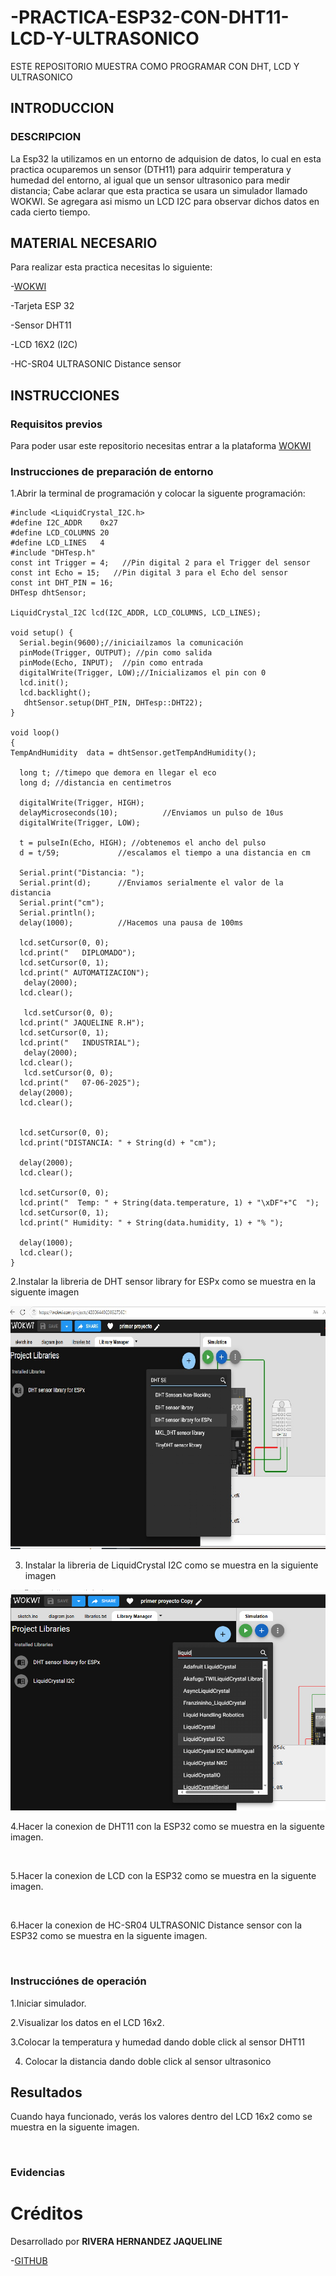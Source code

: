 # -PRACTICA-ESP32-CON-DHT11-LCD-Y-ULTRASONICO
ESTE REPOSITORIO MUESTRA COMO PROGRAMAR CON DHT, LCD Y ULTRASONICO
## INTRODUCCION

### DESCRIPCION

La Esp32 la utilizamos en un entorno de adquision de datos, lo cual en esta practica ocuparemos un sensor (DTH11) para adquirir temperatura y humedad del entorno, al igual que un sensor ultrasonico para medir distancia; Cabe aclarar que esta practica se usara un simulador llamado WOKWI.
Se agregara asi mismo un LCD I2C para observar dichos datos en cada cierto tiempo.

## MATERIAL NECESARIO

Para realizar esta practica necesitas lo siguiente:

-[WOKWI](https://wokwi.com/)

-Tarjeta ESP 32

-Sensor DHT11

-LCD 16X2 (I2C)

-HC-SR04 ULTRASONIC Distance sensor

## INSTRUCCIONES

### Requisitos previos

Para poder usar este repositorio necesitas entrar a la plataforma [WOKWI](https://wokwi.com/)

### Instrucciones de preparación de entorno

1.Abrir la terminal de programación y colocar la siguente programación:

```
#include <LiquidCrystal_I2C.h>
#define I2C_ADDR    0x27
#define LCD_COLUMNS 20
#define LCD_LINES   4
#include "DHTesp.h"
const int Trigger = 4;   //Pin digital 2 para el Trigger del sensor
const int Echo = 15;   //Pin digital 3 para el Echo del sensor
const int DHT_PIN = 16;
DHTesp dhtSensor;

LiquidCrystal_I2C lcd(I2C_ADDR, LCD_COLUMNS, LCD_LINES);

void setup() {
  Serial.begin(9600);//iniciailzamos la comunicación
  pinMode(Trigger, OUTPUT); //pin como salida
  pinMode(Echo, INPUT);  //pin como entrada
  digitalWrite(Trigger, LOW);//Inicializamos el pin con 0
  lcd.init();
  lcd.backlight();
   dhtSensor.setup(DHT_PIN, DHTesp::DHT22);
}

void loop()
{
TempAndHumidity  data = dhtSensor.getTempAndHumidity();
 
  long t; //timepo que demora en llegar el eco
  long d; //distancia en centimetros

  digitalWrite(Trigger, HIGH);
  delayMicroseconds(10);          //Enviamos un pulso de 10us
  digitalWrite(Trigger, LOW);
  
  t = pulseIn(Echo, HIGH); //obtenemos el ancho del pulso
  d = t/59;             //escalamos el tiempo a una distancia en cm
  
  Serial.print("Distancia: ");
  Serial.print(d);      //Enviamos serialmente el valor de la distancia
  Serial.print("cm");
  Serial.println();
  delay(1000);          //Hacemos una pausa de 100ms

  lcd.setCursor(0, 0);
  lcd.print("   DIPLOMADO");
  lcd.setCursor(0, 1); 
  lcd.print(" AUTOMATIZACION");
   delay(2000);
  lcd.clear();

   lcd.setCursor(0, 0);
  lcd.print(" JAQUELINE R.H");
  lcd.setCursor(0, 1); 
  lcd.print("   INDUSTRIAL");
   delay(2000);
  lcd.clear();
   lcd.setCursor(0, 0);
  lcd.print("   07-06-2025");
  delay(2000);
  lcd.clear();
  
  
  lcd.setCursor(0, 0);
  lcd.print("DISTANCIA: " + String(d) + "cm");
  
  delay(2000);
  lcd.clear();
  
  lcd.setCursor(0, 0);
  lcd.print("  Temp: " + String(data.temperature, 1) + "\xDF"+"C  ");
  lcd.setCursor(0, 1); 
  lcd.print(" Humidity: " + String(data.humidity, 1) + "% ");
 
  delay(1000);
  lcd.clear();
}
```


2.Instalar la libreria de DHT sensor library for ESPx como se muestra en la siguente imagen


![](https://github.com/jaquelineriverh/PRACTICA-ESP32-DHT11/blob/main/DHT.jpg)

3. Instalar la libreria de LiquidCrystal I2C como se muestra en la siguiente imagen



![](https://github.com/jaquelineriverh/PRACTICA-2-ESP32-CON-DHT11-Y-Lcd/blob/main/libreria%20liquid.png)



4.Hacer la conexion de DHT11 con la ESP32 como se muestra en la siguente imagen.

![]()


5.Hacer la conexion de LCD con la ESP32 como se muestra en la siguente imagen.


![]()

6.Hacer la conexion de HC-SR04 ULTRASONIC Distance sensor con la ESP32 como se muestra en la siguente imagen.

![]()

### Instrucciónes de operación
1.Iniciar simulador.

2.Visualizar los datos en el LCD 16x2.

3.Colocar la temperatura y humedad dando doble click al sensor DHT11

4. Colocar la distancia dando doble click al sensor ultrasonico

## Resultados

Cuando haya funcionado, verás los valores dentro del LCD 16x2 como se muestra en la siguente imagen.


![]()

### Evidencias



# Créditos

Desarrollado por **RIVERA HERNANDEZ JAQUELINE**

-[GITHUB](https://github.com/jaquelineriverh)

